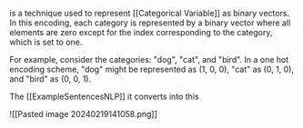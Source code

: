 is a technique used to represent [[Categorical Variable]] as binary vectors. In this encoding, each category is represented by a binary vector where all elements are zero except for the index corresponding to the category, which is set to one.

For example, consider the categories: "dog", "cat", and "bird". In a one hot encoding scheme, "dog" might be represented as (1, 0, 0), "cat" as (0, 1, 0), and "bird" as (0, 0, 1).

The [[ExampleSentencesNLP]] it converts into this

![[Pasted image 20240219141058.png]]